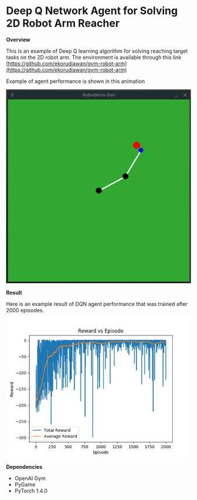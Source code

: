 # Deep Q Network Agent for Solving 2D Robot Arm Reacher

**Overview**

This is an example of Deep Q learning algorithm for solving reaching target tasks on the 2D robot arm. The environment is available through this link [https://github.com/ekorudiawan/gym-robot-arm](https://github.com/ekorudiawan/gym-robot-arm)

Example of agent performance is shown in this animation

![robot-arm-reacher](images/robot-arm.gif)

**Result**

Here is an example result of DQN agent performance that was trained after 2000 episodes.

![Reward over Episode](./images/result.png)

**Dependencies**

* OpenAI Gym
* PyGame
* PyTorch 1.4.0